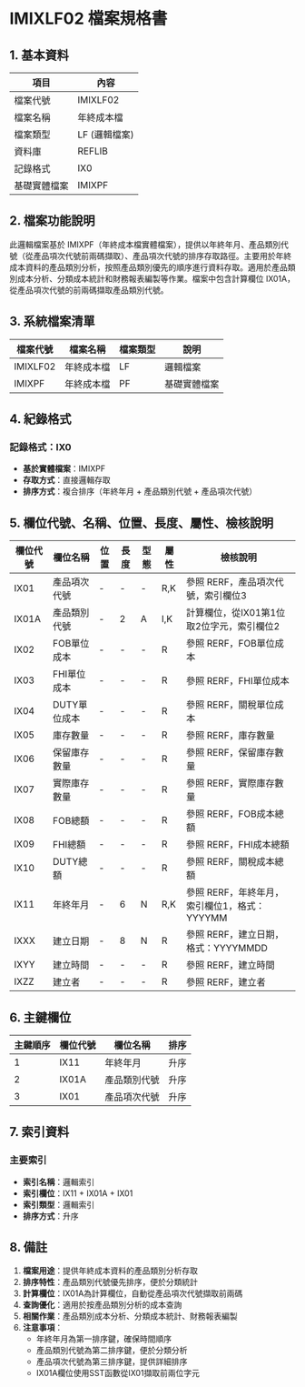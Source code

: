 # IMIXLF02 檔案規格書

## 1. 基本資料

| 項目 | 內容 |
|------|------|
| 檔案代號 | IMIXLF02 |
| 檔案名稱 | 年終成本檔 |
| 檔案類型 | LF (邏輯檔案) |
| 資料庫 | REFLIB |
| 記錄格式 | IX0 |
| 基礎實體檔案 | IMIXPF |

## 2. 檔案功能說明

此邏輯檔案基於 IMIXPF（年終成本檔實體檔案），提供以年終年月、產品類別代號（從產品項次代號前兩碼擷取）、產品項次代號的排序存取路徑。主要用於年終成本資料的產品類別分析，按照產品類別優先的順序進行資料存取。適用於產品類別成本分析、分類成本統計和財務報表編製等作業。檔案中包含計算欄位 IX01A，從產品項次代號的前兩碼擷取產品類別代號。

## 3. 系統檔案清單

| 檔案代號 | 檔案名稱 | 檔案類型 | 說明 |
|----------|----------|----------|------|
| IMIXLF02 | 年終成本檔 | LF | 邏輯檔案 |
| IMIXPF | 年終成本檔 | PF | 基礎實體檔案 |

## 4. 紀錄格式

### 記錄格式：IX0
- **基於實體檔案**：IMIXPF
- **存取方式**：直接邏輯存取
- **排序方式**：複合排序（年終年月 + 產品類別代號 + 產品項次代號）

## 5. 欄位代號、名稱、位置、長度、屬性、檢核說明

| 欄位代號 | 欄位名稱 | 位置 | 長度 | 型態 | 屬性 | 檢核說明 |
|----------|----------|------|------|------|----------|----------|
| IX01 | 產品項次代號 | - | - | - | R,K | 參照 RERF，產品項次代號，索引欄位3 |
| IX01A | 產品類別代號 | - | 2 | A | I,K | 計算欄位，從IX01第1位取2位字元，索引欄位2 |
| IX02 | FOB單位成本 | - | - | - | R | 參照 RERF，FOB單位成本 |
| IX03 | FHI單位成本 | - | - | - | R | 參照 RERF，FHI單位成本 |
| IX04 | DUTY單位成本 | - | - | - | R | 參照 RERF，關稅單位成本 |
| IX05 | 庫存數量 | - | - | - | R | 參照 RERF，庫存數量 |
| IX06 | 保留庫存數量 | - | - | - | R | 參照 RERF，保留庫存數量 |
| IX07 | 實際庫存數量 | - | - | - | R | 參照 RERF，實際庫存數量 |
| IX08 | FOB總額 | - | - | - | R | 參照 RERF，FOB成本總額 |
| IX09 | FHI總額 | - | - | - | R | 參照 RERF，FHI成本總額 |
| IX10 | DUTY總額 | - | - | - | R | 參照 RERF，關稅成本總額 |
| IX11 | 年終年月 | - | 6 | N | R,K | 參照 RERF，年終年月，索引欄位1，格式：YYYYMM |
| IXXX | 建立日期 | - | 8 | N | R | 參照 RERF，建立日期，格式：YYYYMMDD |
| IXYY | 建立時間 | - | - | - | R | 參照 RERF，建立時間 |
| IXZZ | 建立者 | - | - | - | R | 參照 RERF，建立者 |

## 6. 主鍵欄位

| 主鍵順序 | 欄位代號 | 欄位名稱 | 排序 |
|----------|----------|----------|------|
| 1 | IX11 | 年終年月 | 升序 |
| 2 | IX01A | 產品類別代號 | 升序 |
| 3 | IX01 | 產品項次代號 | 升序 |

## 7. 索引資料

### 主要索引
- **索引名稱**：邏輯索引
- **索引欄位**：IX11 + IX01A + IX01
- **索引類型**：邏輯索引
- **排序方式**：升序

## 8. 備註

1. **檔案用途**：提供年終成本資料的產品類別分析存取
2. **排序特性**：產品類別代號優先排序，便於分類統計
3. **計算欄位**：IX01A為計算欄位，自動從產品項次代號擷取前兩碼
4. **查詢優化**：適用於按產品類別分析的成本查詢
5. **相關作業**：產品類別成本分析、分類成本統計、財務報表編製
6. **注意事項**：
   - 年終年月為第一排序鍵，確保時間順序
   - 產品類別代號為第二排序鍵，便於分類分析
   - 產品項次代號為第三排序鍵，提供詳細排序
   - IX01A欄位使用SST函數從IX01擷取前兩位字元 